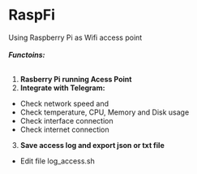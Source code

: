 # RaspFi
Using Raspberry Pi as Wifi access point<br /><br />
***Functoins:*** <br /><br />
1. **Rasberry Pi running Acess Point**
2. **Integrate with Telegram:**
  - Check network speed and 
  - Check temperature, CPU, Memory and  Disk usage
  - Check interface connection 
  - Check internet connection
3. **Save access log and export json or txt file**
  - Edit file log_access.sh
